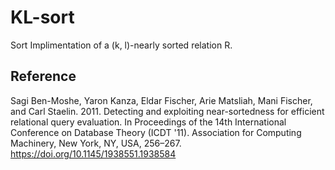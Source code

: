 # KL-sort

Sort Implimentation of a (k, l)-nearly sorted relation R.

## Reference

Sagi Ben-Moshe, Yaron Kanza, Eldar Fischer, Arie Matsliah, Mani Fischer, and Carl Staelin. 2011. Detecting and exploiting near-sortedness for efficient relational query evaluation. In Proceedings of the 14th International Conference on Database Theory (ICDT '11). Association for Computing Machinery, New York, NY, USA, 256–267. https://doi.org/10.1145/1938551.1938584
